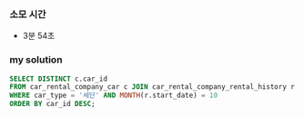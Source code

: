 ### 소모 시간
- 3분 54초

### my solution
```sql
SELECT DISTINCT c.car_id
FROM car_rental_company_car c JOIN car_rental_company_rental_history r ON c.car_id = r.car_id
WHERE car_type = '세단' AND MONTH(r.start_date) = 10
ORDER BY car_id DESC;
```
